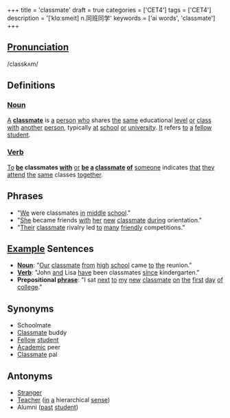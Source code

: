 +++
title = 'classmate'
draft = true
categories = ['CET4']
tags = ['CET4']
description = '[ˈklɑːsmeit] n.同班同学'
keywords = ['ai words', 'classmate']
+++

## [Pronunciation](/post/pronunciation/)
/classkʌm/

## Definitions
### [Noun](/post/noun/)
[A](/post/a/) **[classmate](/post/classmate/)** is [a](/post/a/) [person](/post/person/) [who](/post/who/) shares [the](/post/the/) [same](/post/same/) educational [level](/post/level/) [or](/post/or/) [class](/post/class/) [with](/post/with/) [another](/post/another/) [person](/post/person/), typically [at](/post/at/) [school](/post/school/) [or](/post/or/) [university](/post/university/). [It](/post/it/) refers [to](/post/to/) [a](/post/a/) [fellow](/post/fellow/) [student](/post/student/).

### [Verb](/post/verb/)
[To](/post/to/) **[be](/post/be/) classmates [with](/post/with/)** [or](/post/or/) **[be](/post/be/) [a](/post/a/) [classmate](/post/classmate/) [of](/post/of/)** [someone](/post/someone/) indicates [that](/post/that/) [they](/post/they/) [attend](/post/attend/) [the](/post/the/) [same](/post/same/) classes [together](/post/together/).

## Phrases
- "[We](/post/we/) were classmates [in](/post/in/) [middle](/post/middle/) [school](/post/school/)."
- "[She](/post/she/) became friends [with](/post/with/) [her](/post/her/) [new](/post/new/) [classmate](/post/classmate/) [during](/post/during/) orientation."
- "[Their](/post/their/) [classmate](/post/classmate/) rivalry led [to](/post/to/) [many](/post/many/) [friendly](/post/friendly/) competitions."

## [Example](/post/example/) Sentences
- **[Noun](/post/noun/)**: "[Our](/post/our/) [classmate](/post/classmate/) [from](/post/from/) [high](/post/high/) [school](/post/school/) came [to](/post/to/) [the](/post/the/) reunion."
- **[Verb](/post/verb/)**: "John [and](/post/and/) Lisa [have](/post/have/) been classmates [since](/post/since/) kindergarten."
- **Prepositional [phrase](/post/phrase/)**: "I sat [next](/post/next/) [to](/post/to/) [my](/post/my/) [new](/post/new/) [classmate](/post/classmate/) [on](/post/on/) [the](/post/the/) [first](/post/first/) [day](/post/day/) [of](/post/of/) [college](/post/college/)."

## Synonyms
- Schoolmate
- [Classmate](/post/classmate/) buddy
- [Fellow](/post/fellow/) [student](/post/student/)
- [Academic](/post/academic/) peer
- [Classmate](/post/classmate/) pal

## Antonyms
- [Stranger](/post/stranger/)
- [Teacher](/post/teacher/) ([in](/post/in/) [a](/post/a/) hierarchical [sense](/post/sense/))
- Alumni ([past](/post/past/) [student](/post/student/))
